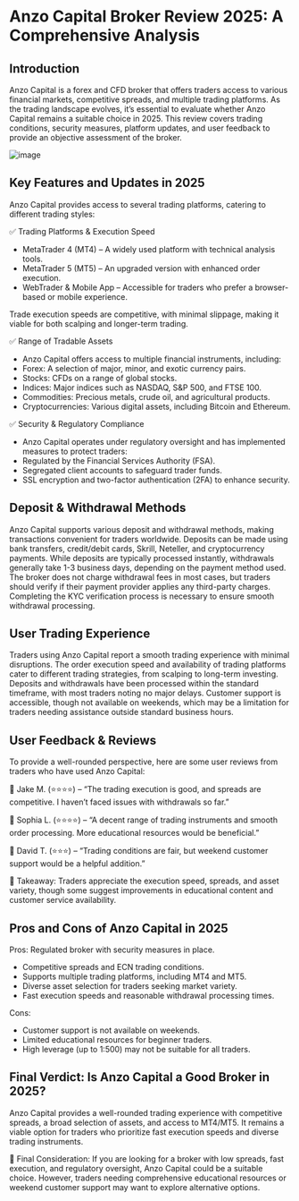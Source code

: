 Anzo Capital Broker Review 2025: A Comprehensive Analysis
======================================================

Introduction
------------

Anzo Capital is a forex and CFD broker that offers traders access to various financial markets, competitive spreads, and multiple trading platforms. As the trading landscape evolves, it’s essential to evaluate whether Anzo Capital remains a suitable choice in 2025. This review covers trading conditions, security measures, platform updates, and user feedback to provide an objective assessment of the broker.


![image]()

Key Features and Updates in 2025
--------------------

Anzo Capital provides access to several trading platforms, catering to different trading styles:

✅ Trading Platforms & Execution Speed
- MetaTrader 4 (MT4) – A widely used platform with technical analysis tools.
- MetaTrader 5 (MT5) – An upgraded version with enhanced order execution.
- WebTrader & Mobile App – Accessible for traders who prefer a browser-based or mobile experience.


Trade execution speeds are competitive, with minimal slippage, making it viable for both scalping and longer-term trading.

✅ Range of Tradable Assets
- Anzo Capital offers access to multiple financial instruments, including:
- Forex: A selection of major, minor, and exotic currency pairs.
- Stocks: CFDs on a range of global stocks.
- Indices: Major indices such as NASDAQ, S&P 500, and FTSE 100.
- Commodities: Precious metals, crude oil, and agricultural products.
- Cryptocurrencies: Various digital assets, including Bitcoin and Ethereum.


✅ Security & Regulatory Compliance
- Anzo Capital operates under regulatory oversight and has implemented measures to protect traders:
- Regulated by the Financial Services Authority (FSA).
- Segregated client accounts to safeguard trader funds.
- SSL encryption and two-factor authentication (2FA) to enhance security.

Deposit & Withdrawal Methods
-----------------------

Anzo Capital supports various deposit and withdrawal methods, making transactions convenient for traders worldwide. Deposits can be made using bank transfers, credit/debit cards, Skrill, Neteller, and cryptocurrency payments. While deposits are typically processed instantly, withdrawals generally take 1-3 business days, depending on the payment method used.
The broker does not charge withdrawal fees in most cases, but traders should verify if their payment provider applies any third-party charges. Completing the KYC verification process is necessary to ensure smooth withdrawal processing.


User Trading Experience
-----------------

Traders using Anzo Capital report a smooth trading experience with minimal disruptions. The order execution speed and availability of trading platforms cater to different trading strategies, from scalping to long-term investing.
Deposits and withdrawals have been processed within the standard timeframe, with most traders noting no major delays. Customer support is accessible, though not available on weekends, which may be a limitation for traders needing assistance outside standard business hours.


User Feedback & Reviews
-------------------

To provide a well-rounded perspective, here are some user reviews from traders who have used Anzo Capital:

💬 Jake M. (⭐⭐⭐⭐) – “The trading execution is good, and spreads are competitive. I haven’t faced issues with withdrawals so far.”

💬 Sophia L. (⭐⭐⭐⭐) – “A decent range of trading instruments and smooth order processing. More educational resources would be beneficial.”

💬 David T. (⭐⭐⭐) – “Trading conditions are fair, but weekend customer support would be a helpful addition.”

🚨 Takeaway: Traders appreciate the execution speed, spreads, and asset variety, though some suggest improvements in educational content and customer service availability.


Pros and Cons of Anzo Capital in 2025
-------------

Pros:
Regulated broker with security measures in place.
 - Competitive spreads and ECN trading conditions.
 - Supports multiple trading platforms, including MT4 and MT5.
 - Diverse asset selection for traders seeking market variety.
 - Fast execution speeds and reasonable withdrawal processing times.

 Cons:
- Customer support is not available on weekends.
- Limited educational resources for beginner traders.
- High leverage (up to 1:500) may not be suitable for all traders.



Final Verdict: Is Anzo Capital a Good Broker in 2025?
------------------------------------

Anzo Capital provides a well-rounded trading experience with competitive spreads, a broad selection of assets, and access to MT4/MT5. It remains a viable option for traders who prioritize fast execution speeds and diverse trading instruments.

🚨 Final Consideration: If you are looking for a broker with low spreads, fast execution, and regulatory oversight, Anzo Capital could be a suitable choice. However, traders needing comprehensive educational resources or weekend customer support may want to explore alternative options.
